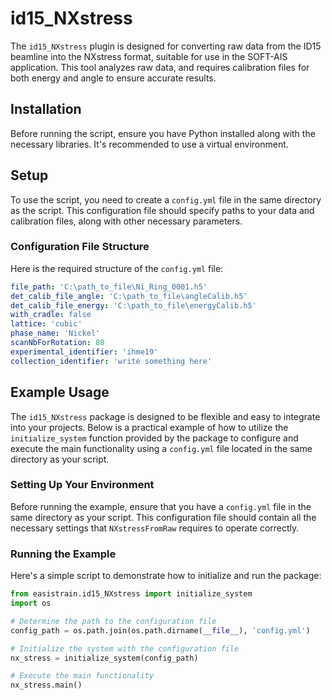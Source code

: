 # id15_NXstress

The `id15_NXstress` plugin is designed for converting raw data from the ID15 beamline into the NXstress format, suitable for use in the SOFT-AIS application. This tool analyzes raw data, and requires calibration files for both energy and angle to ensure accurate results.

## Installation

Before running the script, ensure you have Python installed along with the necessary libraries. It's recommended to use a virtual environment.

## Setup

To use the script, you need to create a `config.yml` file in the same directory as the script. This configuration file should specify paths to your data and calibration files, along with other necessary parameters.

### Configuration File Structure

Here is the required structure of the `config.yml` file:

```yaml
file_path: 'C:\path_to_file\Ni_Ring_0001.h5'
det_calib_file_angle: 'C:\path_to_file\angleCalib.h5'
det_calib_file_energy: 'C:\path_to_file\energyCalib.h5'
with_cradle: false
lattice: 'cubic'
phase_name: 'Nickel'
scanNbForRotation: 80
experimental_identifier: 'ihme19'
collection_identifier: 'write something here'
```

## Example Usage

The `id15_NXstress` package is designed to be flexible and easy to integrate into your projects. Below is a practical example of how to utilize the `initialize_system` function provided by the package to configure and execute the main functionality using a `config.yml` file located in the same directory as your script.

### Setting Up Your Environment

Before running the example, ensure that you have a `config.yml` file in the same directory as your script. This configuration file should contain all the necessary settings that `NXstressFromRaw` requires to operate correctly.

### Running the Example

Here's a simple script to demonstrate how to initialize and run the package:

```python
from easistrain.id15_NXstress import initialize_system
import os

# Determine the path to the configuration file
config_path = os.path.join(os.path.dirname(__file__), 'config.yml')

# Initialize the system with the configuration file
nx_stress = initialize_system(config_path)

# Execute the main functionality
nx_stress.main()
```
